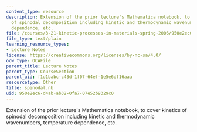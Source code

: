 ```yaml
---
content_type: resource
description: Extension of the prior lecture's Mathematica notebook, to cover kinetics
  of spinodal decomposition including kinetic and thermodynamic wavenumbers, temperature
  dependence, etc.
file: /courses/3-21-kinetic-processes-in-materials-spring-2006/950e2ec6d4abab320fa707e52b9329c0_spinodal.nb
file_type: text/plain
learning_resource_types:
- Lecture Notes
license: https://creativecommons.org/licenses/by-nc-sa/4.0/
ocw_type: OCWFile
parent_title: Lecture Notes
parent_type: CourseSection
parent_uid: f1d1babc-c43d-1f07-64ef-1e5e6df16aaa
resourcetype: Other
title: spinodal.nb
uid: 950e2ec6-d4ab-ab32-0fa7-07e52b9329c0
---
```

Extension of the prior lecture's Mathematica notebook, to cover kinetics of spinodal decomposition including kinetic and thermodynamic wavenumbers, temperature dependence, etc.